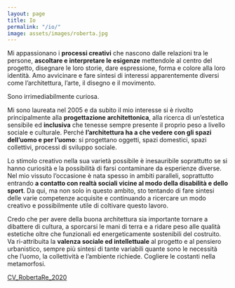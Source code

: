 ```yaml
---
layout: page
title: Io
permalink: "/io/"
image: assets/images/roberta.jpg
---
```


Mi appassionano i **processi creativi** che nascono dalle relazioni tra le persone, **ascoltare e interpretare le esigenze** mettendole al centro del progetto, disegnare le loro storie, dare espressione, forma e colore alla loro identità. Amo avvicinare e fare sintesi di interessi apparentemente diversi come l’architettura, l’arte, il disegno e il movimento.

Sono irrimediabilmente curiosa.

Mi sono laureata nel 2005 e da subito il mio interesse si è rivolto principalmente alla **progettazione architettonica**, alla ricerca di un’estetica sensibile ed **inclusiva** che tenesse sempre presente il proprio peso a livello sociale e culturale. Perché **l’architettura ha a che vedere con gli spazi dell’uomo e per l’uomo**: si progettano oggetti, spazi domestici, spazi collettivi, processi di sviluppo sociale.

Lo stimolo creativo nella sua varietà possibile è inesauribile soprattutto se si hanno curiosità e la possibilità di farsi contaminare da esperienze diverse. Nel mio vissuto l’occasione è nata spesso in ambiti paralleli, soprattutto entrando **a contatto con realtà sociali vicine al modo della disabilità e dello sport**. Da qui, ma non solo in questo ambito, sto tentando di fare sintesi delle varie competenze acquisite e continuando a ricercare un modo creativo e possibilmente utile di coltivare questo lavoro.

Credo che per avere della buona architettura sia importante tornare a dibattere di cultura, a sporcarsi le mani di terra e a ridare peso alle qualità estetiche oltre che funzionali ed energeticamente sostenibili del costruito. Va ri-attribuita la **valenza sociale ed intellettuale** al progetto e al pensiero urbanistico, sempre più sintesi di tante variabili quante sono le necessità che l’uomo, la collettività e l’ambiente richiede. Cogliere le costanti nella metamorfosi.

[CV_RobertaRe_2020](/assets/files/CV_RobertaRe_2020_3.pdf)

